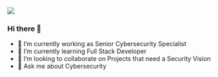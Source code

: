 <img align='center' src='https://user-images.githubusercontent.com/80283444/163891965-3fbece92-9a01-4a11-b87d-38002c4ee64a.jpg' width='auto"'>

### Hi there 👋


- 🔭 I’m currently working as Senior Cybersecurity Specialist
- 🌱 I’m currently learning Full Stack Developer
- 👯 I’m looking to collaborate on Projects that need a Security Vision
- 💬 Ask me about Cybersecurity
